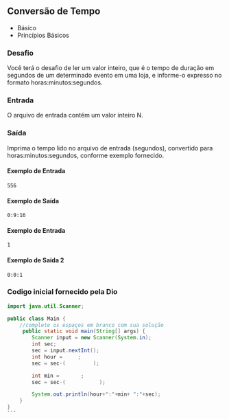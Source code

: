 ## Conversão de Tempo
* Básico
* Princípios Básicos
### Desafio
Você terá o desafio de ler um valor inteiro, que é o tempo de duração em segundos de um determinado evento em uma loja, e informe-o expresso no formato horas:minutos:segundos.

### Entrada
O arquivo de entrada contém um valor inteiro N.

### Saída
Imprima o tempo lido no arquivo de entrada (segundos), convertido para horas:minutos:segundos, conforme exemplo fornecido.


#### Exemplo de Entrada	
~~~~
556
~~~~
#### Exemplo de Saída
~~~~
0:9:16
~~~~
#### Exemplo de Entrada
~~~~
1
~~~~
#### Exemplo de Saída 2
~~~~
0:0:1
~~~~

### Codigo inicial fornecido pela Dio
````java
import java.util.Scanner;

public class Main {
    //complete os espaços em branco com sua solução
     public static void main(String[] args) {
        Scanner input = new Scanner(System.in);
        int sec;
        sec = input.nextInt();
        int hour =     ;
        sec = sec-(         );

        int min =       ;
        sec = sec-(           );

        System.out.println(hour+":"+min+ ":"+sec);
    }
}
```
